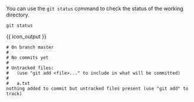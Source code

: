 You can use the `git status` command to check the status of the working directory.

```{.no-line-numbers}
git status
```
{{ icon_output }}
```{.no-line-numbers}
# On branch master
#
# No commits yet
#
# Untracked files:
#   (use "git add <file>..." to include in what will be committed)
#
#   a.txt
nothing added to commit but untracked files present (use "git add" to track)
```
